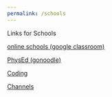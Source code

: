 ```yaml
---
permalink: /schools
---
```

Links for Schools

[online schools (google classroom)](http://classroom.google.com/)

[PhysEd (gonoodle)](http://gonoodle.com/)

[Coding](http://Rayfb-13.github.io/Coding)

[Channels](http://Rayfb-13.github.io/schools/channels)
